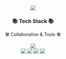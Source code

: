 <div align=center>
	<img src="https://capsule-render.vercel.app/api?type=waving&color=auto&height=200&section=header&text=YuhaSung-Github&fontSize=90" />
</div>	
<div align=center>
	<h3>📚 Tech Stack 📚</h3>
	<p>🛠 Collaboration & Tools 🛠</p>
</div>	

<div align="center">
	<img src="https://img.shields.io/badge/swift-F54A2A?style=for-the-badge&logo=swift&logoColor=white">
	<br />
	<img src="https://img.shields.io/badge/Xcode-007ACC?style=for-the-badge&logo=Xcode&logoColor=white">
	<img src="https://img.shields.io/badge/GitHub-181717?style=for-the-badge&logo=GitHub&logoColor=white">
	<img src="https://img.shields.io/badge/Git-F05032?style=for-the-badge&logo=Git&logoColor=white">
	<img src="https://img.shields.io/badge/Figma-F24E1E?style=for-the-badge&logo=Figma&logoColor=white">
	<br /><br />
<!-- 	[![Top Langs](https://github-readme-stats.vercel.app/api/top-langs/?username=sungyuha)](https://github.com/sungyuha/github-readme-stats) -->
</div>
